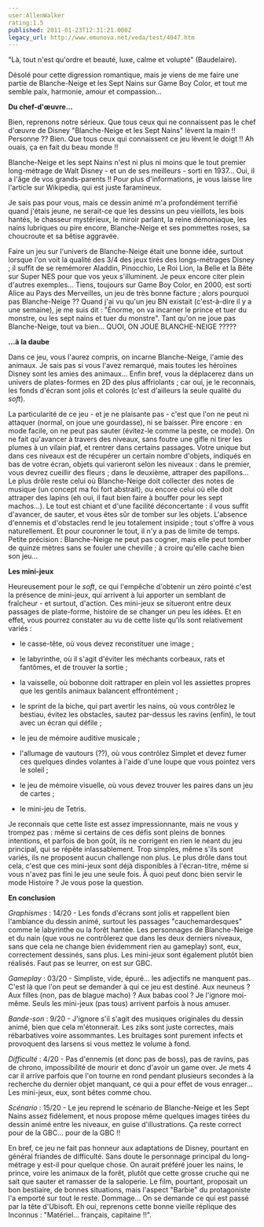 ```yaml
---
user:AllenWalker
rating:1.5
published: 2011-01-23T12:31:21.000Z
legacy_url: http://www.emunova.net/veda/test/4047.htm
---
```

"Là, tout n'est qu'ordre et beauté, luxe, calme et volupté" (Baudelaire).  

Désolé pour cette digression romantique, mais je viens de me faire une partie de Blanche-Neige et les Sept Nains sur Game Boy Color, et tout me semble paix, harmonie, amour et compassion...  

  

**Du chef-d'œuvre...**  

  

Bien, reprenons notre sérieux. Que tous ceux qui ne connaissent pas le chef d'œuvre de Disney "Blanche-Neige et les Sept Nains" lèvent la main !! Personne ?? Bien. Que tous ceux qui connaissent ce jeu lèvent le doigt !! Ah ouais, ça en fait du beau monde !!  

Blanche-Neige et les sept Nains n'est ni plus ni moins que le tout premier long-métrage de Walt Disney - et un de ses meilleurs - sorti en 1937... Oui, il a l'âge de vos grands-parents !! Pour plus d'informations, je vous laisse lire l'article sur Wikipedia, qui est juste faramineux.  

Je sais pas pour vous, mais ce dessin animé m'a profondément terrifié quand j'étais jeune, ne serait-ce que les dessins un peu vieillots, les bois hantés, le chasseur mystérieux, le miroir parlant, la reine démoniaque, les nains lubriques ou pire encore, Blanche-Neige et ses pommettes roses, sa choucroute et sa bêtise aggravée.  

  

Faire un jeu sur l'univers de Blanche-Neige était une bonne idée, surtout lorsque l'on voit la qualité des 3/4 des jeux tirés des longs-métrages Disney ; il suffit de se remémorer Aladdin, Pinocchio, Le Roi Lion, la Belle et la Bête sur Super NES pour que vos yeux s'illuminent. Je peux encore citer plein d'autres exemples... Tiens, toujours sur Game Boy Color, en 2000, est sorti Alice au Pays des Merveilles, un jeu de très bonne facture ; alors pourquoi pas Blanche-Neige ?? Quand j'ai vu qu'un jeu BN existait (c'est-à-dire il y a une semaine), je me suis dit : "Énorme, on va incarner le prince et tuer du monstre, ou les sept nains et tuer du monstre". Tant qu'on ne joue pas Blanche-Neige, tout va bien... QUOI, ON JOUE BLANCHE-NEIGE ?????  

  

**...à la daube**  

  

Dans ce jeu, vous l'aurez compris, on incarne Blanche-Neige, l'amie des animaux. Je sais pas si vous l'avez remarqué, mais toutes les héroïnes Disney sont les amies des animaux... Enfin bref, vous la déplacerez dans un univers de plates-formes en 2D des plus affriolants ; car oui, je le reconnais, les fonds d'écran sont jolis et colorés (c'est d'ailleurs la seule qualité du _soft_).  

La particularité de ce jeu - et je ne plaisante pas - c'est que l'on ne peut ni attaquer (normal, on joue une gourdasse), ni se baisser. Pire encore : en mode facile, on ne peut pas sauter (évitez-le comme la peste, ce mode). On ne fait qu'avancer à travers des niveaux, sans foutre une gifle ni tirer les plumes à un vilain piaf, et rentrer dans certains passages. Votre unique but dans ces niveaux est de récupérer un certain nombre d'objets, indiqués en bas de votre écran, objets qui varieront selon les niveaux : dans le premier, vous devrez cueillir des fleurs ; dans le deuxième, attraper des papillons... Le plus drôle reste celui où Blanche-Neige doit collecter des notes de musique (un concept ma foi fort abstrait), ou encore celui où elle doit attraper des lapins (eh oui, il faut bien faire à bouffer pour les sept machos...). Le tout est chiant et d'une facilité déconcertante : il vous suffit d'avancer, de sauter, et vous êtes sûr de tomber sur les objets. L'absence d'ennemis et d'obstacles rend le jeu totalement insipide ; tout s'offre à vous naturellement. Et pour couronner le tout, il n'y a pas de limite de temps. Petite précision : Blanche-Neige ne peut pas cogner, mais elle peut tomber de quinze mètres sans se fouler une cheville ; à croire qu'elle cache bien son jeu...  

  

**Les mini-jeux**  

  

Heureusement pour le _soft_, ce qui l'empêche d'obtenir un zéro pointé c'est la présence de mini-jeux, qui arrivent à lui apporter un semblant de fraîcheur - et surtout, d'action. Ces mini-jeux se situeront entre deux passages de plate-forme, histoire de se changer un peu les idées. Et en effet, vous pourrez constater au vu de cette liste qu'ils sont relativement variés :  

  

- le casse-tête, où vous devez reconstituer une image ;  

- le labyrinthe, où il s'agit d'éviter les méchants corbeaux, rats et fantômes, et de trouver la sortie ;  

- la vaisselle, où bobonne doit rattraper en plein vol les assiettes propres que les gentils animaux balancent effrontément ;  

- le sprint de la biche, qui part avertir les nains, où vous contrôlez le bestiau, évitez les obstacles, sautez par-dessus les ravins (enfin), le tout avec un écran qui défile ;  

- le jeu de mémoire auditive musicale ;  

- l'allumage de vautours (??), où vous contrôlez Simplet et devez fumer ces quelques dindes volantes à l'aide d'une loupe que vous pointez vers le soleil ;  

- le jeu de mémoire visuelle, où vous devez trouver les paires dans un jeu de cartes ;  

- le mini-jeu de Tetris.  

  

Je reconnais que cette liste est assez impressionnante, mais ne vous y trompez pas : même si certains de ces défis sont pleins de bonnes intentions, et parfois de bon goût, ils ne corrigent en rien le néant du jeu principal, qui se répète inlassablement. Trop simples, même s'ils sont variés, ils ne proposent aucun challenge non plus. Le plus drôle dans tout cela, c'est que ces mini-jeux sont déjà disponibles à l'écran-titre, même si vous n'avez pas fini le jeu une seule fois. À quoi peut donc bien servir le mode Histoire ? Je vous pose la question.  

  

**En conclusion**  

  

_Graphismes_ : 14/20 - Les fonds d'écrans sont jolis et rappellent bien l'ambiance du dessin animé, surtout les passages "cauchemardesques" comme le labyrinthe ou la forêt hantée. Les personnages de Blanche-Neige et du nain (que vous ne contrôlerez que dans les deux derniers niveaux, sans que cela ne change bien évidemment rien au gameplay) sont, eux, correctement dessinés, sans plus. Les mini-jeux sont également plutôt bien réalisés. Faut pas se leurrer, on est sur GBC.  

  

_Gameplay_ : 03/20 - Simpliste, vide, épuré... les adjectifs ne manquent pas. C'est là que l'on peut se demander à qui ce jeu est destiné. Aux neuneus ? Aux filles (non, pas de blague macho) ? Aux babas cool ? Je l'ignore moi-même. Seuls les mini-jeux (pas tous) arrivent parfois à nous amuser.  

  

_Bande-son_ : 9/20 - J'ignore s'il s'agit des musiques originales du dessin animé, bien que cela m'étonnerait. Les ziks sont juste correctes, mais rébarbatives voire assommantes. Les bruitages sont purement infects et provoquent des larsens si vous mettez le volume à fond.  

  

_Difficulté_ : 4/20 - Pas d'ennemis (et donc pas de boss), pas de ravins, pas de chrono, impossibilité de mourir et donc d'avoir un game over. Je mets 4 car il arrive parfois que l'on tourne en rond pendant plusieurs secondes à la recherche du dernier objet manquant, ce qui a pour effet de vous enrager... Les mini-jeux, eux, sont bêtes comme chou.  

  

_Scénario_ : 15/20 - Le jeu reprend le scénario de Blanche-Neige et les Sept Nains assez fidèlement, et nous propose même quelques images tirées du dessin animé entre les niveaux, en guise d'illustrations. Ça reste correct pour de la GBC... pour de la GBC !!  

  

  

En bref, ce jeu ne fait pas honneur aux adaptations de Disney, pourtant en général friandes de difficulté. Sans doute le personnage principal du long-métrage y est-il pour quelque chose. On aurait préféré jouer les nains, le prince, voire les animaux de la forêt, plutôt que cette grosse cruche qui ne sait que sauter et ramasser de la saloperie. Le film, pourtant, proposait un bon bestiaire, de bonnes situations, mais l'aspect "Barbie" du protagoniste l'a emporté sur tout le reste. Dommage... On se demande ce qui est passé par la tête d'Ubisoft. Eh oui, reprenons cette bonne vieille réplique des Inconnus : "Matériel... français, capitaine !!".